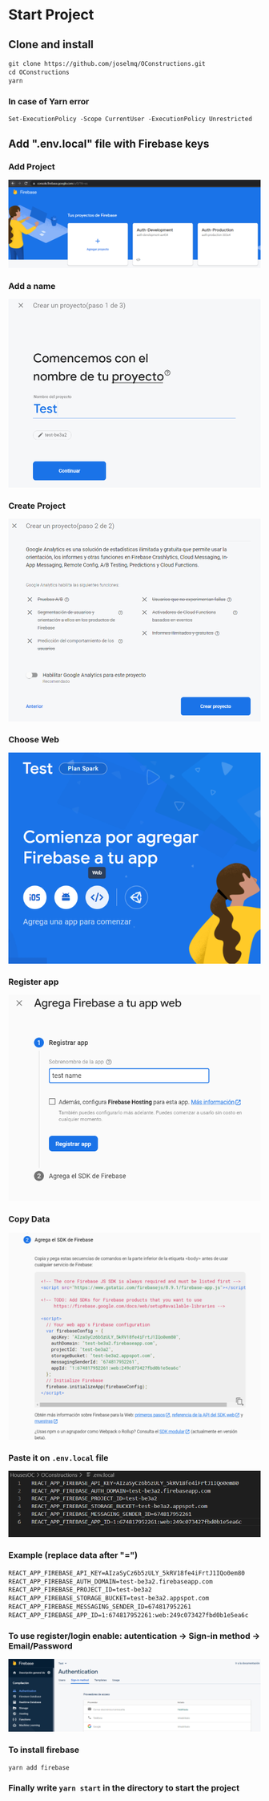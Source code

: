 # Start Project

## Clone and install

``` txt
git clone https://github.com/joselmq/OConstructions.git
cd OConstructions
yarn
```

### In case of Yarn error

``` txt
Set-ExecutionPolicy -Scope CurrentUser -ExecutionPolicy Unrestricted
```

## Add ".env.local" file with Firebase keys

### Add Project

![](readme_imgs/Add-Project.png)

### Add a name

![](readme_imgs/Add-a-name.png)

### Create Project

![](readme_imgs/Create-Project.png)

### Choose Web

![](readme_imgs/Web.png)

### Register app

![](readme_imgs/Register-app.png)

### Copy Data

![](readme_imgs/Copy-Data.png)

### Paste it on `.env.local` file

![](readme_imgs/Env-file.png)

### Example (replace data after "=")

``` txt
REACT_APP_FIREBASE_API_KEY=AIzaSyCz6b5zULY_5kRV18fe4iFrtJ1IQo0em80
REACT_APP_FIREBASE_AUTH_DOMAIN=test-be3a2.firebaseapp.com
REACT_APP_FIREBASE_PROJECT_ID=test-be3a2
REACT_APP_FIREBASE_STORAGE_BUCKET=test-be3a2.appspot.com
REACT_APP_FIREBASE_MESSAGING_SENDER_ID=674817952261
REACT_APP_FIREBASE_APP_ID=1:674817952261:web:249c073427fbd0b1e5ea6c
```

### To use register/login enable: autentication -> Sign-in method -> Email/Password

![](readme_imgs/Auth.png)

### To install firebase
``` txt
yarn add firebase
```

### Finally write `yarn start` in the directory to start the project 
